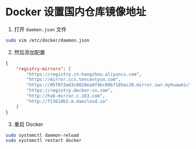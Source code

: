 # Docker 设置国内仓库镜像地址
1. 打开 ```daemon.json``` 文件
```bash
sudo vim /etc/docker/daemon.json
```

2. 然后添加配置
```json
{
    "registry-mirrors": [
        "https://registry.cn-hangzhou.aliyuncs.com",
        "https://mirror.ccs.tencentyun.com",
        "https://05f073ad3c0010ea0f4bc00b7105ec20.mirror.swr.myhuaweicloud.com",
        "https://registry.docker-cn.com",
        "http://hub-mirror.c.163.com",
        "http://f1361db2.m.daocloud.io"
    ]
}
```

3. 重启 Docker
```bash
sudo systemctl daemon-reload
sudo systemctl restart docker
```